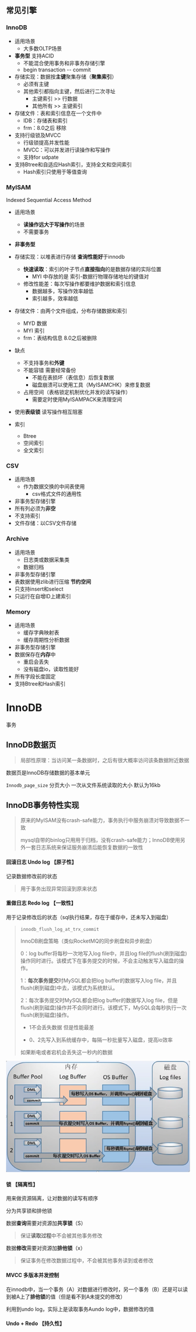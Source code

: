 ## 常见引擎

### InnoDB

- 适用场景
  - 大多数OLTP场景
- **事务型** 支持ACID
  - 不能混合使用事务和非事务存储引擎
  - begin transaction -- commit
- 存储实现：数据按**主键**聚集存储（**聚集索引**）
  - 必须有主键
  - 其他索引都指向主键，然后进行二次寻址
    - 主键索引 >> 行数据
    - 其他所有 >> 主键索引
- 存储文件：表和索引信息在一个文件中
  - IDB：存储表和索引
  - frm：8.0之后 移除
- 支持行级锁及MVCC
  - 行级锁提高并发性能
  - MVCC：可以并发进行读操作和写操作
  - 支持for udpate
- 支持Btree和自适应Hash索引，支持全文和空间索引
  - Hash索引只使用于等值查询

### MyISAM

Indexed Sequential Access Method

- 适用场景
  - **读操作远大于写操作**的场景
  - 不需要事务

- **非事务型**
- 存储实现：以堆表进行存储 **查询性能好**于innodb
  - **快速读取**：索引的叶子节点**直接指向**的是数据存储的实际位置
    - MYI 中存放的是 索引-数据行物理存储地址的键值对
  - 修改性能差：每次写操作都要维护数据和索引信息
    - 数据越多，写操作效率越低
    - 索引越多，效率越低
- 存储文件：由两个文件组成，分布存储数据和索引
  - MYD 数据
  - MYI 索引
  - frm：表结构信息 8.0之后被删除
- 缺点
  - 不支持事务和**外键**
  - 不能容错 需要经常备份
    - 不能在表损坏（表信息）后恢复数据
    - 磁盘崩溃可以使用工具（MyISAMCHK）来修复数据
  - 占用空间（表格锁定机制优化并发的读写操作）
    - 需要定时使用MyISAMPACK来清理空间
- 使用**表级锁** 读写操作相互阻塞
- 索引
  - Btree
  - 空间索引
  - 全文索引

### CSV

- 适用场景
  - 作为数据交换的中间表使用
    - csv格式文件的通用性
- 非事务型存储引擎
- 所有列必须为**非空**
- 不支持索引
- 文件存储：以CSV文件存储

### Archive

- 适用场景
  - 日志类或数据采集类
  - 数据归档
- 非事务型存储引擎
- 表数据使用zlib进行压缩 **节约空间**
- 只支持insert和select
- 只运行在自增ID上建索引

### Memory

- 适用场景
  - 缓存字典映射表
  - 缓存周期性分析数据
- 非事务型存储引擎
- 数据保存在**内存**中
  - 重启会丢失
  - 没有磁盘io，读取性能好
- 所有字段长度固定
- 支持Btree和Hash索引

# InnoDB

事务

## InnoDB数据页

> 局部性原理：当访问某一条数据时，之后有很大概率访问该条数据附近数据

数据页是InnoDB存储数据的基本单元

`Innodb_page_size` 分页大小 一次从文件系统读取的大小 默认为16kb 

## InnoDB事务特性实现

> 原来的MyISAM没有crash-safe能力，事务执行中服务崩溃对导致数据不一致
>
> mysql自带的binlog只用用于归档，没有crash-safe能力；InnoDB使用另外一套日志系统来保证服务崩溃后能恢复数据的一致性

#### 回滚日志 Undo log 【原子性】

记录数据修改前的状态

> 用于事务出现异常回滚到原来状态

#### 重做日志 Redo log 【一致性】

用于记录修改后的状态（sql执行结果，存在于缓存中，还未写入到磁盘）

>  `innodb_flush_log_at_trx_commit` 
>
> InnoDB刷盘策略（类似RocketMQ的同步刷盘和异步刷盘）
>
> 0：log buffer将每秒一次地写入log file中，并且log file的flush(刷到磁盘)操作同时进行。该模式下在事务提交的时候，不会主动触发写入磁盘的操作。
>
> 1：**每次事务提交**时MySQL都会把log buffer的数据写入log file，并且flush(刷到磁盘)中去，该模式为系统默认。
>
> 2：每次事务提交时MySQL都会把log buffer的数据写入log file，但是flush(刷到磁盘)操作并不会同时进行。该模式下，MySQL会每秒执行一次 flush(刷到磁盘)操作。
>
> - 1不会丢失数据 但是性能最差
>
> -  0、2先写入到系统缓存中，每隔一秒批量写入磁盘，提高io效率
>
>   如果断电或者宕机会丢失这一秒内的数据

![image-20200207112222656](MySQL-存储引擎概述&InnoDB.assets/image-20200207112222656.png)

#### 锁 【隔离性】

用来做资源隔离，让对数据的读写有顺序

分为共享锁和排他锁

数据**查询**需要对资源加**共享锁**（S）

> 保证**读取过程**中不会被其他事务修改

数据**修改**需要对资源加**排他锁**（x）

> 保证事务在修改数据过程中，不会被其他事务读到或者修改

#### MVCC 多版本并发控制

在innodb中，当一个事务（A）对数据进行修改时，另一个事务（B）还是可以读到被A上了**排他锁**的值（但是看不到A未提交的修改）

利用到undo log，实际上是读取事务Aundo log中，数据修改的值

#### Undo + Redo 【持久性】